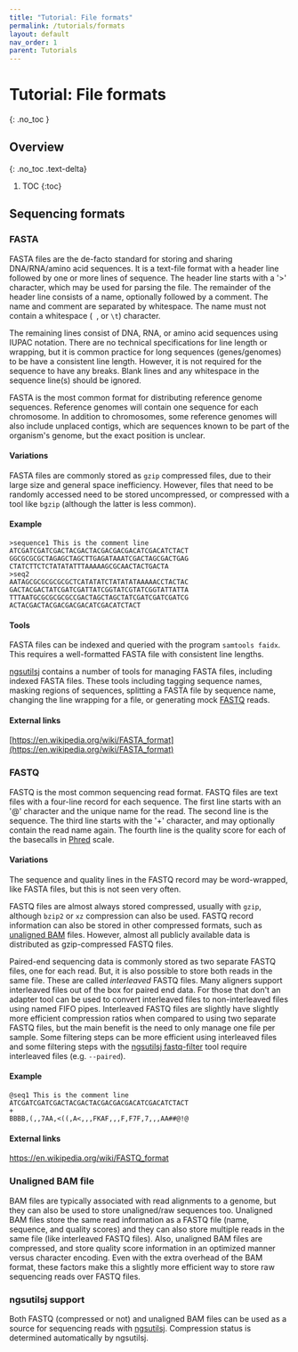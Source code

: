 ```yaml
---
title: "Tutorial: File formats"
permalink: /tutorials/formats
layout: default
nav_order: 1
parent: Tutorials
---
```


# Tutorial: File formats
{: .no_toc }

## Overview
{: .no_toc .text-delta}

1. TOC
{:toc}



## Sequencing formats
### FASTA

FASTA files are the de-facto standard for storing and sharing DNA/RNA/amino acid
sequences. It is a text-file format with a header line followed by one or more lines of sequence.
The header line starts with a '>' character, which may be used for parsing the file. The remainder
of the header line consists of a name, optionally followed by a comment. The name and comment are 
separated by whitespace. The name must not contain a whitespace (` `, or `\t`) character.

The remaining lines consist of DNA, RNA, or amino acid sequences using IUPAC notation. There are no
technical specifications for line length or wrapping, but it is common practice for long sequences
(genes/genomes) to be have a consistent line length. However, it is not required for the sequence to have
any breaks. Blank lines and any whitespace in the sequence line(s) should be ignored.

FASTA is the most common format for distributing reference genome sequences. Reference genomes will
contain one sequence for each chromosome. In addition to chromosomes, some reference genomes will
also include unplaced contigs, which are sequences known to be part of the organism's genome, but
the exact position is unclear.

#### Variations
FASTA files are commonly stored as `gzip` compressed files, due to their large size and general space inefficiency. However, 
files that need to be randomly accessed need to be stored uncompressed, or compressed with a tool like `bgzip` (although the
latter is less common).

#### Example
    >sequence1 This is the comment line
    ATCGATCGATCGACTACGACTACGACGACGACATCGACATCTACT
    GGCGCGCGCTAGAGCTAGCTTGAGATAAATCGACTAGCGACTGAG
    CTATCTTCTCTATATATTTAAAAAGCGCAACTACTGACTA
    >seq2
    AATAGCGCGCGCGCGCTCATATATCTATATATAAAAACCTACTAC
    GACTACGACTATCGATCGATTATCGGTATCGTATCGGTATTATTA
    TTTAATGCGCGCGCGCCGACTAGCTAGCTATCGATCGATCGATCG
    ACTACGACTACGACGACGACATCGACATCTACT

#### Tools
FASTA files can be indexed and queried with the program `samtools faidx`. This requires a well-formatted FASTA file with
consistent line lengths.

[ngsutilsj](/ngsutilsj) contains a number of tools for managing FASTA files, including indexed FASTA files. These tools
including tagging sequence names, masking regions of sequences, splitting a FASTA file by sequence name, changing the
line wrapping for a file, or generating mock [FASTQ](/tutorials/formats#fastq) reads.

#### External links
[https://en.wikipedia.org/wiki/FASTA_format](https://en.wikipedia.org/wiki/FASTA_format)

### FASTQ

FASTQ is the most common sequencing read format. FASTQ files are text files with a four-line record
for each sequence. The first line starts with an '@' character and the unique name for the read. The 
second line is the sequence. The third line starts with the '+' character, and may optionally contain
the read name again. The fourth line is the quality score for each of the basecalls in [Phred](https://en.wikipedia.org/wiki/Phred_quality_score) scale.

#### Variations
The sequence and quality lines in the FASTQ record may be word-wrapped, like FASTA files, but this is not seen very often.

FASTQ files are almost always stored compressed, usually with `gzip`, although `bzip2` or `xz` compression can 
also be used. FASTQ record information can also be stored in other compressed formats, such as [unaligned BAM](/tutorials/formats#unalignedbam) files. However, almost all publicly available data is distributed as gzip-compressed FASTQ files.

Paired-end sequencing data is commonly stored as two separate FASTQ files, one for each read. But, it is also possible
to store both reads in the same file. These are called *interleaved* FASTQ files. Many aligners support interleaved
files out of the box for paired end data. For those that don't an adapter tool can be used to convert interleaved files
to non-interleaved files using named FIFO pipes. Interleaved FASTQ files are slightly have slightly more efficient
compression ratios when compared to using two separate FASTQ files, but the main benefit is the need to only manage
one file per sample. Some filtering steps can be more efficient using interleaved files and some filtering steps with the [ngsutilsj fastq-filter](/ngsutilsj/fastq-filter) tool require interleaved files (e.g. `--paired`).

#### Example
    @seq1 This is the comment line
    ATCGATCGATCGACTACGACTACGACGACGACATCGACATCTACT
    +
    BBBB,(,,7AA,<((,A<,,,FKAF,,,F,F7F,7,,,AA##@!@


#### External links
https://en.wikipedia.org/wiki/FASTQ_format

### Unaligned BAM file

BAM files are typically associated with read alignments to a genome, but they can also be used to store unaligned/raw 
sequences too. Unaligned BAM files store the same read information as a FASTQ file (name, sequence, and 
quality scores) and they can also store multiple reads in the same file (like interleaved FASTQ files). Also,
unaligned BAM files are compressed, and store quality score information in an optimized manner versus character
encoding. Even with the extra overhead of the BAM format, these factors make this a slightly more efficient way 
to store raw sequencing reads over FASTQ files.


### ngsutilsj support
Both FASTQ (compressed or not) and unaligned BAM files can be used as a source for sequencing reads with 
[ngsutilsj](/ngsutilsj). Compression status is determined automatically by ngsutilsj.